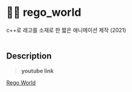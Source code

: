 # 🙎‍♂️ rego_world
c++로 레고를 소재로 한 짧은 애니메이션 제작 (2021)
<br><br>

## Description
> **youtube link**

[Rego World](https://www.youtube.com/watch?v=rPEAUjF2jpQ)
